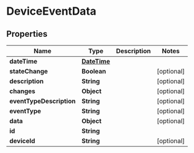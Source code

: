 
# DeviceEventData

## Properties
Name | Type | Description | Notes
------------ | ------------- | ------------- | -------------
**dateTime** | [**DateTime**](DateTime.md) |  | 
**stateChange** | **Boolean** |  |  [optional]
**description** | **String** |  |  [optional]
**changes** | **Object** |  |  [optional]
**eventTypeDescription** | **String** |  |  [optional]
**eventType** | **String** |  |  [optional]
**data** | **Object** |  |  [optional]
**id** | **String** |  | 
**deviceId** | **String** |  |  [optional]



